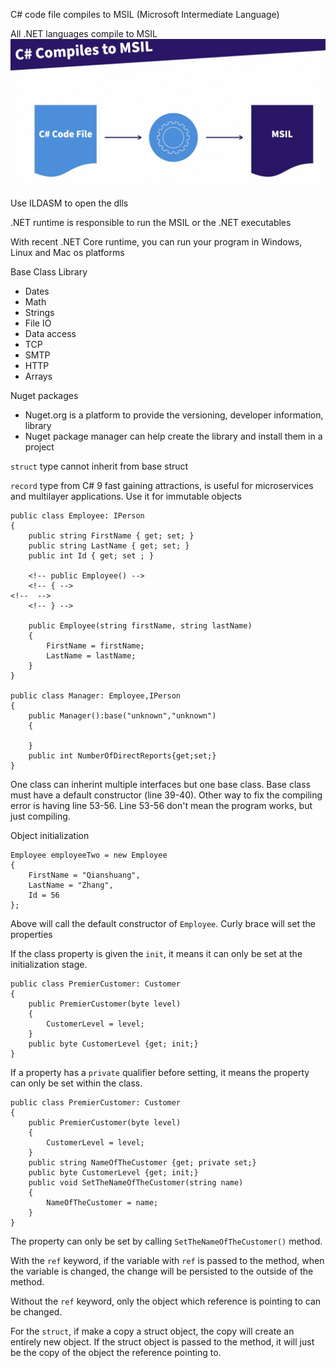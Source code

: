 C# code file compiles to MSIL (Microsoft Intermediate Language)

All .NET languages compile to MSIL
![](images/csharpcompiling.png)

Use ILDASM to open the dlls

.NET runtime is responsible to run the MSIL or the .NET executables

With recent .NET Core runtime, you can run your program in Windows, Linux and Mac os platforms

Base Class Library
- Dates
- Math
- Strings
- File IO
- Data access
- TCP
- SMTP
- HTTP
- Arrays


Nuget packages
- Nuget.org is a platform to provide the versioning, developer information, library
- Nuget package manager can help create the library and install them in a project

`struct` type cannot inherit from base struct

`record` type from C# 9 fast gaining attractions, is useful for microservices and multilayer applications. Use it for immutable objects

```
public class Employee: IPerson
{
    public string FirstName { get; set; }
    public string LastName { get; set; }
    public int Id { get; set ; }

    <!-- public Employee() -->
    <!-- { -->
<!--  -->
    <!-- } -->

    public Employee(string firstName, string lastName)
    {
        FirstName = firstName;
        LastName = lastName;
    }
}

public class Manager: Employee,IPerson
{
    public Manager():base("unknown","unknown")
    {

    }
    public int NumberOfDirectReports{get;set;}
}
```

One class can inherint multiple interfaces but one base class. Base class must have a default constructor (line 39-40). Other way to fix the compiling error is having line 53-56. Line 53-56 don't mean the program works, but just compiling.

Object initialization
```
Employee employeeTwo = new Employee
{   
    FirstName = "Qianshuang",
    LastName = "Zhang",
    Id = 56
};
```
Above will call the default constructor of `Employee`. Curly brace will set the properties

If the class property is given the `init`, it means it can only be set at the initialization stage.
```
public class PremierCustomer: Customer
{
    public PremierCustomer(byte level)
    {
        CustomerLevel = level;
    }
    public byte CustomerLevel {get; init;}
}

```
If a property has a `private` qualifier before setting, it means the property can only be set within the class.
```
public class PremierCustomer: Customer
{
    public PremierCustomer(byte level)
    {
        CustomerLevel = level;
    }
    public string NameOfTheCustomer {get; private set;}
    public byte CustomerLevel {get; init;}
    public void SetTheNameOfTheCustomer(string name)
    {
        NameOfTheCustomer = name;
    }
}
```
The property can only be set by calling `SetTheNameOfTheCustomer()` method.

With the `ref` keyword, if the variable with `ref` is passed to the method, when the variable is changed, the change will be persisted to the outside of the method. 

Without the `ref` keyword, only the object which reference is pointing to can be changed.

For the `struct`, if make a copy a struct object, the copy will create an entirely new object. If the struct object is passed to the method, it will just be the copy of the object the reference pointing to.
